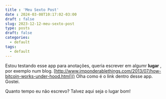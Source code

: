 ```yaml
---
title : 'Meu Sexto Post'
date : 2024-03-08T10:17:02-03:00
draft : false 
slug: 2023-12-12-meu-sexto-post
type: posts
draft: false
categories:
  - default
tags:
  - default
---
```


Estou testando esse app para anotações, queria escrever em algumr **lugar** , por exemplo num blog.
[http://www.imponderablethings.com/2013/07/how-bitcoin-works-under-hood.html]() Olha como é o link dentro desse app. Gostei. 

Quanto tempo eu não escrevo? Talvez aqui seja o lugar bom!
